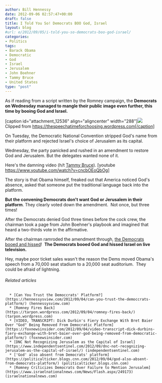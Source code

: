 ```yaml
---
author: Bill Hennessy
date: 2012-09-06 02:57:47+00:00
draft: false
title: I Told You So! Democrats BOO God, Israel
layout: blog
#url: e/2012/09/05/i-told-you-so-democrats-boo-god-israel/
categories:
- Politics
tags:
- Barack Obama
- Democratic
- God
- Israel
- Jerusalem
- John Boehner
- Tammy Bruce
- United States
type: "post"
---
```


As if reading from a script written by the Romney campaign, the **Democrats on Wednesday managed to mangle their public image even further, this time by booing God and Israel.**

[caption id="attachment_12536" align="aligncenter" width="288"][![](https://ludicrite.files.wordpress.com/2012/09/reagan-nation-under-god-or-gone-under.jpg)
](https://ludicrite.files.wordpress.com/2012/09/reagan-nation-under-god-or-gone-under.jpg) Clipped from https://thespeechatimeforchoosing.wordpress.com[/caption]

On Tuesday, the Democratic National Convention stripped God's name from their platform and rejected Israel's choice of Jerusalem as its capital.

Wednesday, the party panicked and rushed in an amendment to restore God and Jerusalem. But the delegates wanted none of it.

Here's the damning video (h/t [Tammy Bruce](https://tammybruce.com/2012/09/watch-democrats-boo-as-god-jerusalem-are-put-back-in-party-platform.html)).
[youtube https://www.youtube.com/watch?v=cncbOEoQbOg]

The story is that Obama himself, freaked out that America noticed God's absence, asked that someone put the traditional language back into the platform.

**But the convening Democrats don't want God or Jerusalem in their platform**. They clearly voted down the amendment.  Not once, but three times!

After the Democrats denied God three times before the cock crew, the chairman took a page from John Boehner's playbook and imagined that heard a two-thirds vote in the affirmative.

After the chairman ramroded the amendment through, [the Democrats booed and hissed](https://thespeechatimeforchoosing.wordpress.com/2012/09/05/unreal-democrats-boo-inclusion-of-god-jerusalem-in-dnc-platform/)!  **The Democrats booed God and hissed Israel on live television.**

Hey, maybe poor ticket sales wasn't the reason the Dems moved Obama's speech from a 70,000 seat stadium to a 20,000 seat auditorium.  They could be afraid of lightning.


###### Related articles





	  * [Can You Trust the Democcrats' Platform?](https://hennessysview.com/2012/09/04/can-you-trust-the-democcrats-platform/) (hennessysview.com)
	  * [Romney Fires Back](https://tarpon.wordpress.com/2012/09/04/romney-fires-back/) (tarpon.wordpress.com)
	  * [VIDEO, TRANSCRIPT: Dick Durbin's Fiery Exchange With Bret Baier Over "God" Being Removed From Democratic Platform](https://foxnewsinsider.com/2012/09/04/video-transcript-dick-durbins-fiery-exchange-with-bret-baier-over-god-being-removed-from-democratic-platform/) (foxnewsinsider.com)
	  * [DNC Not Recognizing Jerusalem as the Capital of Israel](https://www.independentsentinel.com/2012/09/dnc-not-recognizing-jerusalem-as-the-capital-of-israel/) (independentsentinel.com)
	  * ['God' also absent from Democrats' platform](https://politicalticker.blogs.cnn.com/2012/09/04/god-also-absent-from-democrats-platform/) (politicalticker.blogs.cnn.com)
	  * [Romney Criticizes Democrats Over Failure to Mention Jerusalem](https://www.israelnationalnews.com/News/Flash.aspx/249173) (israelnationalnews.com)

